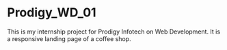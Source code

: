 # Prodigy_WD_01
This is my internship project for Prodigy Infotech on Web Development.
It is a responsive landing page of a coffee shop.
